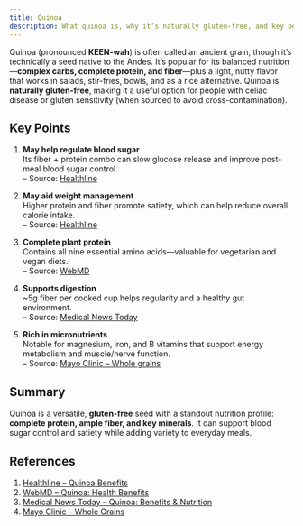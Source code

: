 ```yaml
---
title: Quinoa
description: What quinoa is, why it’s naturally gluten-free, and key benefits like complete protein and fiber.
---
```


Quinoa (pronounced **KEEN-wah**) is often called an ancient grain, though it’s technically a seed native to the Andes. It’s popular for its balanced nutrition—**complex carbs, complete protein, and fiber**—plus a light, nutty flavor that works in salads, stir-fries, bowls, and as a rice alternative. Quinoa is **naturally gluten-free**, making it a useful option for people with celiac disease or gluten sensitivity (when sourced to avoid cross-contamination).

## Key Points

1. **May help regulate blood sugar**  
   Its fiber + protein combo can slow glucose release and improve post-meal blood sugar control.  
   – Source: [Healthline](https://www.healthline.com/nutrition/quinoa#benefits)

2. **May aid weight management**  
   Higher protein and fiber promote satiety, which can help reduce overall calorie intake.  
   – Source: [Healthline](https://www.healthline.com/nutrition/quinoa#benefits)

3. **Complete plant protein**  
   Contains all nine essential amino acids—valuable for vegetarian and vegan diets.  
   – Source: [WebMD](https://www.webmd.com/diet/health-benefits-quinoa)

4. **Supports digestion**  
   ~5g fiber per cooked cup helps regularity and a healthy gut environment.  
   – Source: [Medical News Today](https://www.medicalnewstoday.com/articles/274745)

5. **Rich in micronutrients**  
   Notable for magnesium, iron, and B vitamins that support energy metabolism and muscle/nerve function.  
   – Source: [Mayo Clinic – Whole grains](https://www.mayoclinic.org/healthy-lifestyle/nutrition-and-healthy-eating/in-depth/whole-grains/art-20047826)

## Summary
Quinoa is a versatile, **gluten-free** seed with a standout nutrition profile: **complete protein, ample fiber, and key minerals**. It can support blood sugar control and satiety while adding variety to everyday meals.

## References
1. [Healthline – Quinoa Benefits](https://www.healthline.com/nutrition/quinoa#benefits)
2. [WebMD – Quinoa: Health Benefits](https://www.webmd.com/diet/health-benefits-quinoa)
3. [Medical News Today – Quinoa: Benefits & Nutrition](https://www.medicalnewstoday.com/articles/274745)
4. [Mayo Clinic – Whole Grains](https://www.mayoclinic.org/healthy-lifestyle/nutrition-and-healthy-eating/in-depth/whole-grains/art-20047826)
